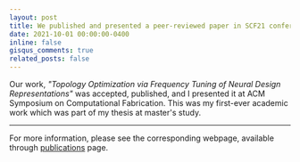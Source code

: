 ```yaml
---
layout: post
title: We published and presented a peer-reviewed paper in SCF21 conference!
date: 2021-10-01 00:00:00-0400
inline: false
gisqus_comments: true
related_posts: false
---
```


Our work, <em>"Topology Optimization via Frequency Tuning of Neural Design Representations"</em> was accepted, published, and I presented it at ACM Symposium on Computational Fabrication. This was my first-ever academic work which was part of my thesis at master's study.

---

For more information, please see the corresponding webpage, available through <a href="{{site.baseurl}}/publications">publications</a> page.
